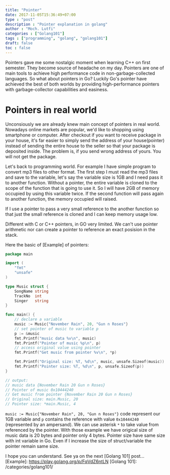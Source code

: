 ```yaml
---
title: "Pointer"
date: 2017-11-05T15:36:49+07:00
type : "post"
description : "Pointer explanation in golang"
author : "Moch. Lutfi"
categories : ["Golang101"]
tags : ["programming", "golang", "golang101"]
draft: false
toc : false
---
```


Pointers gave me some nostalgic moment when learning C++ on first semester. They become source of headache on my day. Pointers are one of main tools to achieve high performance code in non-garbage-collected languages. So what about pointers in Go? Luckily Go's pointer have achieved the best of both worlds by providing high-performance pointers with garbage-collector capabilities and easiness.

# Pointers in real world

Unconsiously we are already knew main concept of pointers in real world. Nowadays online markets are popular, we'd like to shopping using smartphone or computer. After checkout if you want to receive package in your house, it's far easier to simply send the address of your house(pointer) instead of sending the entire house to the seller so that your package is deposited inside. The problem is, if you send wrong address of yours. You will not get the package.

Let's back to programming world. For example I have simple program to convert mp3 files to other format. The first step I must read the mp3 files and save to the variable, let's say the variable size is 1GB and I need pass it to another function. Without a pointer, the entire variable is cloned to the scope of the function that is going to use it. So I will have 2GB of memory occupied by using this variable twice. If the second function will pass again to another function, the memory occupied will raised.

If I use a pointer to pass a very small reference to the another function so that just the small reference is cloned and I can keep memory usage low.

Different with C or C++ pointers, in GO very limited. We can't use pointer arithmetic nor can create a pointer to reference an exact posision in the stack.

Here the basic of [Example] of pointers:

```go
package main

import (
	"fmt"
	"unsafe"
)

type Music struct {
	SongName string
	TrackNo  int
	Singer   string
}

func main() {
    // declare a variable
    music := Music{"November Rain", 20, "Gun n Roses"}
    // set pointer of music to variable p
	p := &music
	fmt.Printf("music data %v\n", music)
	fmt.Printf("Pointer of music %p\n", p)
	// access original value using pointer
	fmt.Printf("Get music from pointer %v\n", *p)

	fmt.Printf("Original size: %T, %d\n", music, unsafe.Sizeof(music))
	fmt.Printf("Pointer size: %T, %d\n", p, unsafe.Sizeof(p))
}

// output:
// music data {November Rain 20 Gun n Roses}
// Pointer of music 0x10444240
// Get music from pointer {November Rain 20 Gun n Roses}
// Original size: main.Music, 20
// Pointer size: *main.Music, 4
```

`music := Music{"November Rain", 20, "Gun n Roses"}` code represent our 1GB variable and `p` contains the reference with value `0x10444240` (represented by an ampersand). We can use asterisk `*` to take value from referenced by the pointer. With those example we have origical size of music data is 20 bytes and pointer only 4 bytes. Pointer size have same size with int variable in Go. Even if I increase the size of struct/variable the pointer remain same size.

I hope you can understand. See ya on the next [Golang 101] post...
[Example]: https://play.golang.org/p/FqVdZ6ntLN
[Golang 101]: /categories/golang101/